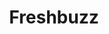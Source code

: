 ---
ee_id_show: '4501'
title: Freshbuzz
url: freshbuzz
live_url:
year: '2020'
venue: Screen Slate
state_country: Cyberspace
type:
dates:
wwwnews:
credits:
pitch: Poss a high point 4 me in my 20 year journey as “an artist”, ... 100 ppl watching
  a screen recorded surf sesh of www.subway.com from 2014 ... online on the legendary
  Screen (Stream) Slate Twitch. Great convo w Ed Halter after. Thx Rhizome and EAI
  as well.&nbsp;
ps:
download:
layout: shows
---